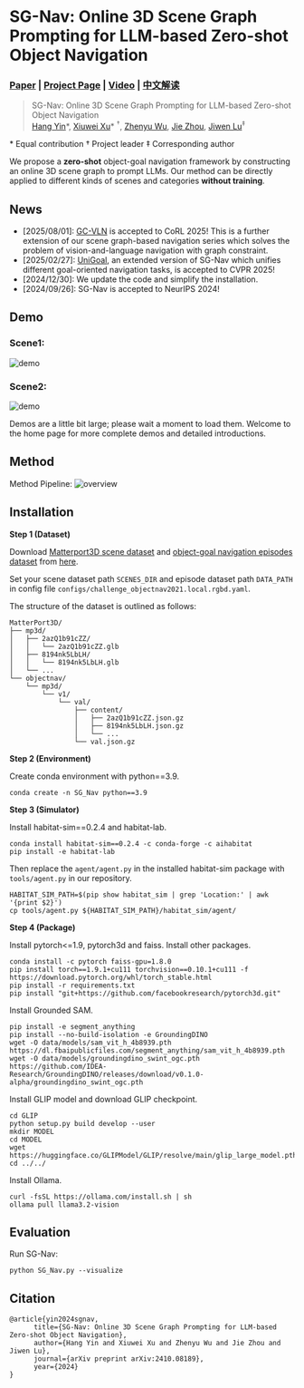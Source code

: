 # SG-Nav: Online 3D Scene Graph Prompting for LLM-based Zero-shot Object Navigation
### [Paper](https://arxiv.org/abs/2410.08189) | [Project Page](https://bagh2178.github.io/SG-Nav/) | [Video](https://cloud.tsinghua.edu.cn/f/ae050a060d624be4bc5d/?dl=1) | [中文解读](https://zhuanlan.zhihu.com/p/909651478)

> SG-Nav: Online 3D Scene Graph Prompting for LLM-based Zero-shot Object Navigation  
> [Hang Yin](https://bagh2178.github.io/)*, [Xiuwei Xu](https://xuxw98.github.io/)\* $^\dagger$, [Zhenyu Wu](https://gary3410.github.io/), [Jie Zhou](https://scholar.google.com/citations?user=6a79aPwAAAAJ&hl=en&authuser=1), [Jiwen Lu](http://ivg.au.tsinghua.edu.cn/Jiwen_Lu/)$^\ddagger$  

\* Equal contribution $\dagger$ Project leader $\ddagger$ Corresponding author


We propose a <b>zero-shot</b> object-goal navigation framework by constructing an online 3D scene graph to prompt LLMs. Our method can be directly applied to different kinds of scenes and categories <b>without training</b>.


## News
- [2025/08/01]: [GC-VLN](https://github.com/bagh2178/GC-VLN) is accepted to CoRL 2025! This is a further extension of our scene graph-based navigation series which solves the problem of vision-and-language navigation with graph constraint.
- [2025/02/27]: [UniGoal](https://github.com/bagh2178/UniGoal), an extended version of SG-Nav which unifies different goal-oriented navigation tasks, is accepted to CVPR 2025!
- [2024/12/30]: We update the code and simplify the installation.
- [2024/09/26]: SG-Nav is accepted to NeurIPS 2024!


## Demo
### Scene1:
![demo](./assets/demo1.gif)

### Scene2:
![demo](./assets/demo2.gif)

Demos are a little bit large; please wait a moment to load them. Welcome to the home page for more complete demos and detailed introductions.


## Method 

Method Pipeline:
![overview](./assets/pipeline.png)

## Installation

**Step 1 (Dataset)**

Download [Matterport3D scene dataset](https://niessner.github.io/Matterport/) and [object-goal navigation episodes dataset](https://github.com/facebookresearch/habitat-lab/blob/main/DATASETS.md) from [here](https://cloud.tsinghua.edu.cn/f/03e0ca1430a344efa72b/?dl=1).

Set your scene dataset path `SCENES_DIR` and episode dataset path `DATA_PATH` in config file `configs/challenge_objectnav2021.local.rgbd.yaml`.

The structure of the dataset is outlined as follows:
```
MatterPort3D/
├── mp3d/
│   ├── 2azQ1b91cZZ/
│   │   └── 2azQ1b91cZZ.glb
│   ├── 8194nk5LbLH/
│   │   └── 8194nk5LbLH.glb
│   └── ...
└── objectnav/
    └── mp3d/
        └── v1/
            └── val/
                ├── content/
                │   ├── 2azQ1b91cZZ.json.gz
                │   ├── 8194nk5LbLH.json.gz
                │   └── ...
                └── val.json.gz
```

**Step 2 (Environment)**

Create conda environment with python==3.9.
```
conda create -n SG_Nav python==3.9
```

**Step 3 (Simulator)**

Install habitat-sim==0.2.4 and habitat-lab.
```
conda install habitat-sim==0.2.4 -c conda-forge -c aihabitat
pip install -e habitat-lab
```
Then replace the `agent/agent.py` in the installed habitat-sim package with `tools/agent.py` in our repository.
```
HABITAT_SIM_PATH=$(pip show habitat_sim | grep 'Location:' | awk '{print $2}')
cp tools/agent.py ${HABITAT_SIM_PATH}/habitat_sim/agent/
```

**Step 4 (Package)**

Install pytorch<=1.9, pytorch3d and faiss. Install other packages.
```
conda install -c pytorch faiss-gpu=1.8.0
pip install torch==1.9.1+cu111 torchvision==0.10.1+cu111 -f https://download.pytorch.org/whl/torch_stable.html
pip install -r requirements.txt
pip install "git+https://github.com/facebookresearch/pytorch3d.git"
```

Install Grounded SAM.
```
pip install -e segment_anything
pip install --no-build-isolation -e GroundingDINO
wget -O data/models/sam_vit_h_4b8939.pth https://dl.fbaipublicfiles.com/segment_anything/sam_vit_h_4b8939.pth
wget -O data/models/groundingdino_swint_ogc.pth https://github.com/IDEA-Research/GroundingDINO/releases/download/v0.1.0-alpha/groundingdino_swint_ogc.pth
```

Install GLIP model and download GLIP checkpoint.
```
cd GLIP
python setup.py build develop --user
mkdir MODEL
cd MODEL
wget https://huggingface.co/GLIPModel/GLIP/resolve/main/glip_large_model.pth
cd ../../
```

Install Ollama.
```
curl -fsSL https://ollama.com/install.sh | sh
ollama pull llama3.2-vision
```

## Evaluation

Run SG-Nav:
```
python SG_Nav.py --visualize
```

## Citation
```
@article{yin2024sgnav, 
      title={SG-Nav: Online 3D Scene Graph Prompting for LLM-based Zero-shot Object Navigation}, 
      author={Hang Yin and Xiuwei Xu and Zhenyu Wu and Jie Zhou and Jiwen Lu},
      journal={arXiv preprint arXiv:2410.08189},
      year={2024}
}
```
